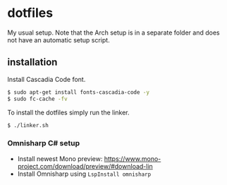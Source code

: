 # dotfiles
My usual setup. Note that the Arch setup is in a separate folder and does not have an automatic setup script.

## installation

Install Cascadia Code font.
```sh
$ sudo apt-get install fonts-cascadia-code -y
$ sudo fc-cache -fv
```

To install the dotfiles simply run the linker.
```sh
$ ./linker.sh
```

### Omnisharp C# setup
* Install newest Mono preview: https://www.mono-project.com/download/preview/#download-lin
* Install Omnisharp using `LspInstall omnisharp`
